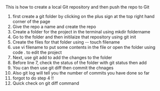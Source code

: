 This is how to create a local Git repository and then push the repo to Git

1) first create a git folder by clicking on the plus sign at the top right hand corner of the page
2) Give the repo a name and create the repo
3) Create a folder for the project in the terminal using mkdir foldername
4) Go to the folder and then initilaize that repository using git init
5) Create the files for that folder using -- touch filename
6) use vi filename to put some contents in the file or open the folder using code . to edit the project
7) Next, use git add to add the changes to the folder
8) Before line 7, check the status of the folder with git status then add
9) You can then use git diff then commit the chnages
10) Also git log will tell you the number of commits you have done so far
11) forgot to do step 4 !!
12) Quick check on git diff command
